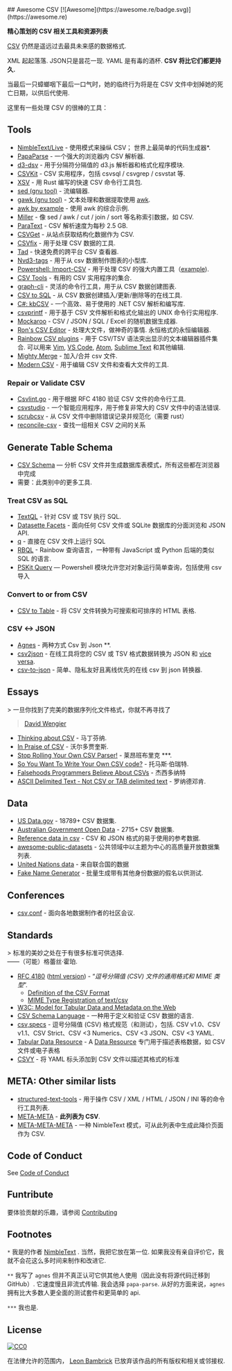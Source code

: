 <div class="github-widget" data-repo="secretGeek/awesomeCSV"></div>
## Awesome CSV [![Awesome](https://awesome.re/badge.svg)](https://awesome.re)

**精心策划的 CSV 相关工具和资源列表**

[CSV](https://en.wikipedia.org/wiki/Comma-separated_values) 仍然是遥远过去最具未来感的数据格式.

 XML 起起落落.  JSON只是昙花一现.  YAML 是有毒的酒杯.  **CSV 将比它们都更持久.**

当最后一只蟑螂咽下最后一口气时，她的临终行为将是在 CSV 文件中划掉她的死亡日期，以供后代使用.






这里有一些处理 CSV 的很棒的工具：

## Tools

- [NimbleText/Live](https://NimbleText.com/Live)  - 使用模式来操纵 CSV； 世界上最简单的代码生成器*.
- [PapaParse](https://www.papaparse.com) - 一个强大的浏览器内 CSV 解析器.
- [d3-dsv](https://github.com/d3/d3-dsv) - 用于分隔符分隔值的 d3.js 解析器和格式化程序模块.
- [CSVKit](http://csvkit.readthedocs.org/en/0.7.3/) - CSV 实用程序，包括 csvsql / csvgrep / csvstat 等.
- [XSV](https://github.com/BurntSushi/xsv) - 用 Rust 编写的快速 CSV 命令行工具包.
- [sed (gnu tool)](https://www.gnu.org/software/sed/manual/sed.html) - 流编辑器.
- [gawk (gnu tool)](https://www.gnu.org/software/gawk/manual/gawk.html) - 文本处理和数据提取使用 [awk](http://pubs.opengroup.org/onlinepubs/009695399/utilities/awk.html).
- [awk by example](https://github.com/learnbyexample/Command-line-text-processing/blob/master/gnu_awk.md#default-field-separation) - 使用 awk 的综合示例.
- [Miller](http://johnkerl.org/miller/doc/) - 像 sed / awk / cut / join / sort 等名称索引数据，如 CSV.
- [ParaText](https://github.com/wiseio/paratext) - CSV 解析速度为每秒 2.5 GB.
- [CSVGet](http://github.com/fizx/csvget/tree/master) - 从站点获取结构化数据作为 CSV.
- [CSVfix](https://code.google.com/p/csvfix/) - 用于处理 CSV 数据的工具.
- [Tad](https://www.tadviewer.com) - 快速免费的跨平台 CSV 查看器.
- [Nvd3-tags](http://blog.tryolabs.com/2015/02/27/nvd3-tags-a-tiny-library-for-making-charts-from-csv-data/) - 用于从 csv 数据制作图表的小型库.
- [Powershell: Import-CSV](https://docs.microsoft.com/en-us/powershell/module/microsoft.powershell.utility/import-csv) - 用于处理 CSV 的强大内置工具（[example](https://gist.github.com/dfinke/786ba9edae1b0265ada10b36a7a11ba9)).
- [CSV Tools](https://onlinecsvtools.com/) - 有用的 CSV 实用程序的集合.
- [graph-cli](https://github.com/mcastorina/graph-cli) - 灵活的命令行工具，用于从 CSV 数据创建图表.
- [CSV to SQL](http://www.convertcsv.com/csv-to-sql.htm) - 从 CSV 数据创建插入/更新/删除等的在线工具.
- [C#: kbCSV](https://github.com/kentcb/KBCsv/blob/master/README.md) - 一个高效、易于使用的 .NET CSV 解析和编写库.
- [csvprintf](https://github.com/archiecobbs/csvprintf) - 用于基于 CSV 文件解析和格式化输出的 UNIX 命令行实用程序.
- [Mockaroo](https://www.mockaroo.com/) - CSV / JSON / SQL / Excel 的随机数据生成器.
- [Ron's CSV Editor](https://www.ronsplace.eu/products/ronseditor)  - 处理大文件，做神奇的事情. 永恒格式的永恒编辑器.
- [Rainbow CSV plugins](https://github.com/mechatroner/rainbow_csv#rainbow-csv-in-other-editors)  - 用于 CSV/TSV 语法突出显示的文本编辑器插件集合. 可以用来 [Vim](https://github.com/mechatroner/rainbow_csv), [VS Code](https://marketplace.visualstudio.com/items?itemName=mechatroner.rainbow-csv), [Atom](https://atom.io/packages/rainbow-csv), [Sublime Text](https://packagecontrol.io/packages/rainbow_csv) 和其他编辑.
- [Mighty Merge](https://mightymerge.io/) - 加入/合并 csv 文件.
- [Modern CSV](https://www.moderncsv.com/) - 用于编辑 CSV 文件和查看大文件的工具.

### Repair or Validate CSV

- [Csvlint.go](https://github.com/Clever/csvlint) - 用于根据 RFC 4180 验证 CSV 文件的命令行工具.
- [csvstudio](http://www.csvstudio.com/) - 一个智能应用程序，用于修复非常大的 CSV 文件中的语法错误.
- [scrubcsv](https://github.com/faradayio/scrubcsv) - 从 CSV 文件中删除错误记录并规范化（需要 rust）
- [reconcile-csv](https://github.com/OpenRefine/reconcile-csv/blob/master/README.md) - 查找一组相关 CSV 之间的关系

## Generate Table Schema

- [CSV Schema](https://csv-schema.surge.sh/) — 分析 CSV 文件并生成数据库表模式，所有这些都在浏览器中完成
- 需要：此类别中的更多工具.


### Treat CSV as SQL

- [TextQL](http://dinedal.github.io/textql/) - 针对 CSV 或 TSV 执行 SQL.
- [Datasette Facets](https://simonwillison.net/2018/May/20/datasette-facets/) - 面向任何 CSV 文件或 SQLite 数据库的分面浏览和 JSON API.
- [q](https://harelba.github.io/q/) - 直接在 CSV 文件上运行 SQL
- [RBQL](https://rbql.org) - Rainbow 查询语言，一种带有 JavaScript 或 Python 后端的类似 SQL 的语言.
- [PSKit Query](https://github.com/dfinke/PSKit#sql-query) — Powershell 模块允许您对对象运行简单查询，包括使用 csv 导入

### Convert to or from CSV

- [CSV to Table](https://github.com/vividvilla/csvtotable) - 将 CSV 文件转换为可搜索和可排序的 HTML 表格.

### CSV <-> JSON

- [Agnes](http://www.secretgeek.net/agnes/twoWay.html) - 两种方式 Csv 到 Json **.
- [csv2json](https://www.csvjson.com/csv2json) - 在线工具将您的 CSV 或 TSV 格式数据转换为 JSON 和 [vice versa](https://www.csvjson.com/json2csv).
- [csv-to-json](https://mango-is.com/tools/csv-to-json/) - 简单、隐私友好且离线优先的在线 csv 到 json 转换器.


## Essays

&gt; 一旦你找到了完美的数据序列化文件格式，你就不再寻找了
>
> [David Wengier](https://twitter.com/davidwengier/status/1159606464220000257)


- [Thinking about CSV](https://blog.datacite.org/thinking-about-csv/) - 马丁芬纳.
- [In Praise of CSV](https://usopendata.org/2015/03/10/csv) - 沃尔多贾奎斯.
- [Stop Rolling Your Own CSV Parser!](http://www.secretgeek.net/csv_trouble) - 莱昂班布里克 ***.
- [So You Want To Write Your Own CSV code?](http://thomasburette.com/blog/2014/05/25/so-you-want-to-write-your-own-CSV-code/) - 托马斯·伯瑞特.
- [Falsehoods Programmers Believe About CSVs](https://donatstudios.com/Falsehoods-Programmers-Believe-About-CSVs) - 杰西多纳特
- [ASCII Delimited Text - Not CSV or TAB delimited text](https://ronaldduncan.wordpress.com/2009/10/31/text-file-formats-ascii-delimited-text-not-csv-or-tab-delimited-text/) - 罗纳德邓肯.

## Data

- [US Data.gov](https://catalog.data.gov/dataset?res_format=CSV) - 18789+ CSV 数据集.
- [Australian Government Open Data](https://data.gov.au/dataset?res_format=CSV) - 2715+ CSV 数据集.
- [Reference data in csv](https://datahub.io/collections/reference-data) - CSV 和 JSON 格式的易于使用的参考数据.
- [awesome-public-datasets](https://github.com/awesomedata/awesome-public-datasets) - 公共领域中以主题为中心的高质量开放数据集列表.
- [United Nations data](https://data.un.org) - 来自联合国的数据
- [Fake Name Generator](https://www.fakenamegenerator.com/order.php) - 批量生成带有其他身份数据的假名以供测试.

## Conferences

- [csv,conf](https://csvconf.com/) - 面向各地数据制作者的社区会议.


## Standards

 &gt; 标准的美妙之处在于有很多标准可供选择.<br />  ——（可能）格蕾丝·霍珀.

- [RFC 4180](https://tools.ietf.org/html/rfc4180) ([html version](http://www.faqs.org/rfcs/rfc4180.html)) - “*逗号分隔值 (CSV) 文件的通用格式和 MIME 类型*”.
  - [Definition of the CSV Format](https://tools.ietf.org/html/rfc4180#section-2)
  - [MIME Type Registration of text/csv](https://tools.ietf.org/html/rfc4180#section-3)
- [W3C: Model for Tabular Data and Metadata on the Web](https://www.w3.org/TR/tabular-data-model/)
- [CSV Schema Language](http://digital-preservation.github.io/csv-schema/csv-schema-1.2.html) - 一种用于定义和验证 CSV 数据的语言.
- [csv,specs](https://github.com/csvspecs)  - 逗号分隔值 (CSV) 格式规范（和测试），包括.  CSV v1.0、CSV v1.1、CSV Strict、CSV &lt;3 Numerics、CSV &lt;3 JSON、CSV &lt;3 YAML.
- [Tabular Data Resource](http://frictionlessdata.io/specs/tabular-data-resource/) - A [Data Resource](http://frictionlessdata.io/specs/data-resource/) 专门用于描述表格数据，如 CSV 文件或电子表格
- [CSVY](https://csvy.org/) - 将 YAML 标头添加到 CSV 文件以描述其格式的标准

## META: Other similar lists

- [structured-text-tools](https://github.com/dbohdan/structured-text-tools) - 用于操作 CSV / XML / HTML / JSON / INI 等的命令行工具列表.
- [META-META](https://raw.githubusercontent.com/secretGeek/AwesomeCSV/master/awesomecsv.csv) - **此列表为 CSV**.
- [META-META-META](https://nimbletext.com/Live/-971009575/) - 一种 NimbleText 模式，可从此列表中生成此降价页面作为 CSV.


## Code of Conduct

See [Code of Conduct](https://github.com/secretGeek/awesomeCSV/blob/master/code-of-conduct.md)


## Funtribute

要体验贡献的乐趣，请参阅 [Contributing](https://github.com/secretGeek/awesomeCSV/blob/master/contributing.md)


## Footnotes

 `*`<span id='footnote1' ></span> 我是的作者 [NimbleText](https://NimbleText.com/Live) . 当然，我把它放在第一位. 如果我没有亲自评价它，我就不会花这么多时间来制作和改进它.

 `**`<span id='footnote2' ></span> 我写了 `agnes` 但并不真正认可它供其他人使用（因此没有将源代码迁移到 GitHub）. 它速度慢且非流式传输. 我会选择 `papa-parse`. 从好的方面来说，`agnes` 拥有比大多数人更全面的测试套件和更简单的 api.

 `***`<span id='footnote3' ></span> 我也是.

## License

[![CC0](http://mirrors.creativecommons.org/presskit/buttons/88x31/svg/cc-zero.svg)](https://creativecommons.org/publicdomain/zero/1.0/)

在法律允许的范围内， [Leon Bambrick](http://secretgeek.net) 已放弃该作品的所有版权和相关或邻接权.
